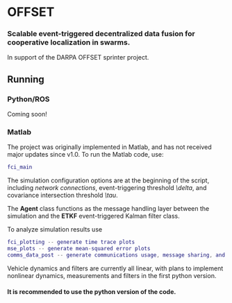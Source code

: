 # OFFSET
### Scalable event-triggered decentralized data fusion for cooperative localization in swarms.
In support of the DARPA OFFSET sprinter project.


## Running

### Python/ROS

Coming soon!

### Matlab

The project was originally implemented in Matlab, and has not received major updates since v1.0.
To run the Matlab code, use:
```matlab
fci_main
```
The simulation configuration options are at the beginning of the script, including *network connections*, event-triggering threshold *\delta*, and covariance intersection threshold *\tau*.

The **Agent** class functions as the message handling layer between the simulation and the **ETKF** event-triggered Kalman filter class.

To analyze simulation results use
```matlab
fci_plotting -- generate time trace plots
mse_plots -- generate mean-squared error plots
comms_data_post -- generate communications usage, message sharing, and CI trigger plots
```

Vehicle dynamics and filters are currently all linear, with plans to implement nonlinear dynamics, measurements and filters in the first python version.

#### It is recommended to use the python version of the code.
